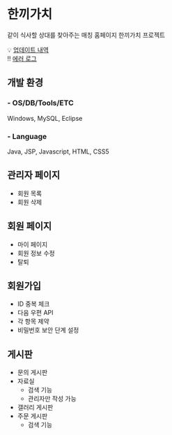 # 한끼가치
 
 같이 식사할 상대를 찾아주는 매칭 홈페이지 한끼가치 프로젝트

💡 [업데이트 내역](https://github.com/kizuc/project1/blob/main/update.md)<br>
‼ [에러 로그](https://github.com/kizuc/project1/blob/main/error.md)

## 개발 환경
### - OS/DB/Tools/ETC

Windows, MySQL, Eclipse
### - Language
Java, JSP, Javascript, HTML, CSS5

## 관리자 페이지
  - 회원 목록
  - 회원 삭제
 
## 회원 페이지
  - 마이 페이지
  - 회원 정보 수정
  - 탈퇴
  
## 회원가입
  - ID 중복 체크
  - 다음 우편 API
  - 각 항목 제약
  - 비밀번호 보안 단계 설정
  
## 게시판
  - 문의 게시판
  - 자료실
    + 검색 기능
    + 관리자만 작성 가능
  - 갤러리 게시판
  - 주문 게시판
    + 검색 기능
  
